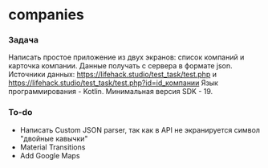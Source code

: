 # companies

### Задача
Написать простое приложение из двух экранов: список компаний и карточка компании. Данные получать с сервера в формате json.
Источники данных: https://lifehack.studio/test_task/test.php и https://lifehack.studio/test_task/test.php?id=id_компании
Язык программирования - Kotlin. Минимальная версия SDK - 19.

### To-do
- Написать Custom JSON parser, так как в API не экранируется символ "двойные кавычки"
- Material Transitions
- Add Google Maps
